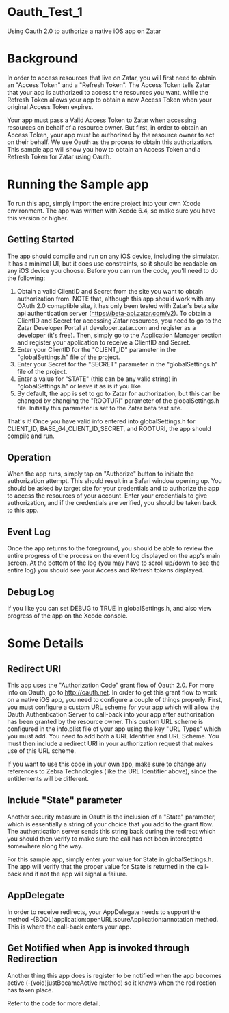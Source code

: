 # Oauth_Test_1
Using Oauth 2.0 to authorize a native iOS app on Zatar
# Background
In order to access resources that live on Zatar, you will first need to obtain an "Access Token" and a "Refresh Token". The Access Token tells Zatar that your app is authorized to access the resources you want, while the Refresh Token allows your app to obtain a new Access Token when your original Access Token expires.

Your app must pass a Valid Access Token to Zatar when accessing resources on behalf of a resource owner. But first, in order to obtain an Access Token, your app must be authorized by the resource owner to act on their behalf. We use Oauth as the process to obtain this authorization. This sample app will show you how to obtain an Access Token and a Refresh Token for Zatar using Oauth.
# Running the Sample app
To run this app, simply import the entire project into your own Xcode environment. The app was written with Xcode 6.4, so make sure you have this version or higher.
## Getting Started
The app should compile and run on any iOS device, including the simulator. It has a minimal UI, but it does use constraints, so it should be readable on any iOS device you choose.
Before you can run the code, you'll need to do the following:

 1. Obtain a valid ClientID and Secret from the site you want to obtain authorization from. NOTE that, although this app should work with any OAuth 2.0 comaptible site, it has only been tested with Zatar's beta site api authentication server (https://beta-api.zatar.com/v2). To obtain a ClientID and Secret for accessing Zatar resources, you need to go to the Zatar Developer Portal at developer.zatar.com and register as a developer (it's free). Then, simply go to the Application Manager section and register your application to receive a ClientID and Secret.
 2. Enter your ClientID for the "CLIENT_ID" parameter in the "globalSettings.h" file of the project.
 3. Enter your Secret for the "SECRET" parameter in the "globalSettings.h" file of the project.
 4. Enter a value for "STATE" (this can be any valid string) in "globalSettings.h" or leave it as is if you like.
 4. By default, the app is set to go to Zatar for authorization, but this can be changed by changing the "ROOTURI" parameter of the globalSettings.h file. Initially this parameter is set to the Zatar beta test site.

That's it! Once you have valid info entered into globalSettings.h for CLIENT_ID, BASE_64_CLIENT_ID_SECRET, and ROOTURI, the app should compile and run.
## Operation
When the app runs, simply tap on "Authorize" button to initiate the authorization attempt. This should result in a Safari window opening up. You should be asked by target site for your credentials and to authorize the app to access the resources of your account. Enter your credentials to give authorization, and if the credentials are verified, you should be taken back to this app. 
## Event Log
Once the app returns to the foreground, you should be able to review the entire progress of the process on the event log displayed on the app's main screen. At the bottom of the log (you may have to scroll up/down to see the entire log) you should see your Access and Refresh tokens displayed.
## Debug Log
If you like you can set DEBUG to TRUE in globalSettings.h, and also view progress of the app on the Xcode console.

# Some Details
## Redirect URI
This app uses the "Authorization Code" grant flow of Oauth 2.0. For more info on Oauth, go to http://oauth.net. In order to get this grant flow to work on a native iOS app, you need to configure a couple of things properly. First, you must configure a custom URL scheme for your app which will allow the Oauth Authentication Server to call-back into your app after authorization has been granted by the resource owner. This custom URL scheme is configured in the info.plist file of your app using the key "URL Types" which you must add. You need to add both a URL Identifier and URL Scheme. You must then include a redirect URI in your authorization request that makes use of this URL scheme.

If you want to use this code in your own app, make sure to change any references to Zebra Technologies (like the URL Identifier above), since the entitlements will be different.

## Include "State" parameter
Another security measure in Oauth is the inclusion of a "State" parameter, which is essentially a string of your choice that you add to the grant flow. The authentication server sends this string back during the redirect which you should then verify to make sure the call has not been intercepted somewhere along the way. 

For this sample app, simply enter your value for State in globalSettings.h. The app will verify that the proper value for State is returned in the call-back and if not the app will signal a failure. 

## AppDelegate
In order to receive redirects, your AppDelegate needs to support the method -(BOOL)application:openURL:soureApplication:annotation method. This is where the call-back enters your app.

## Get Notified when App is invoked through Redirection
Another thing this app does is register to be notified when the app becomes active (-(void)justBecameActive method) so it knows when the redirection has taken place.

Refer to the code for more detail.
